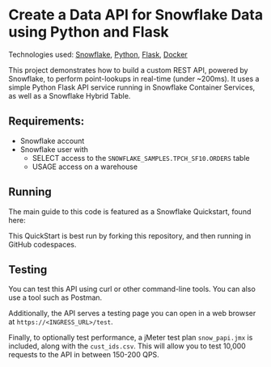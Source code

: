 # Create a Data API for Snowflake Data using Python and Flask
Technologies used: [Snowflake](https://snowflake.com/), [Python](https://www.python.org/), 
[Flask](https://palletsprojects.com/p/flask/), [Docker](https://www.docker.com/)

This project demonstrates how to build a custom REST API, powered by Snowflake, to perform point-lookups in real-time (under ~200ms). 
It uses a simple Python Flask API service running in Snowflake Container Services, as well as a Snowflake Hybrid Table.

## Requirements:
* Snowflake account
* Snowflake user with
  * SELECT access to the `SNOWFLAKE_SAMPLES.TPCH_SF10.ORDERS` table
  * USAGE access on a warehouse

## Running
The main guide to this code is featured as a Snowflake Quickstart, found here:

This QuickStart is best run by forking this repository, and then running in GitHub codespaces.

## Testing
You can test this API using curl or other command-line tools. You can also use a tool such as Postman.

Additionally, the API serves a testing page you can open in a web browser at `https://<INGRESS_URL>/test`.

Finally, to optionally test performance, a jMeter test plan `snow_papi.jmx` is included, along with the `cust_ids.csv`. This will allow you to test 10,000 requests to the API in between 150-200 QPS.
